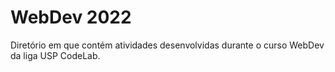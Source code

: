# WebDev 2022

Diretório em que contém atividades desenvolvidas durante o curso WebDev da liga USP CodeLab.
